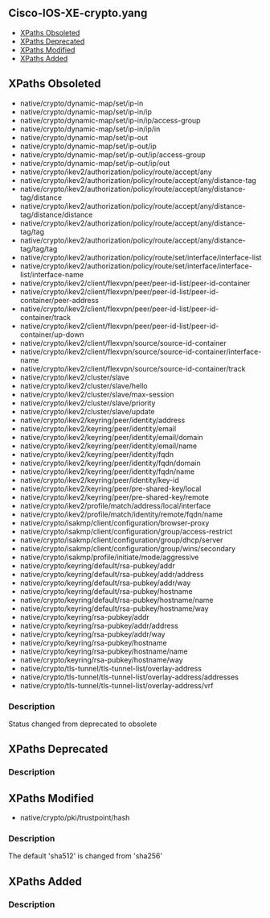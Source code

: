 ## Cisco-IOS-XE-crypto.yang


- [XPaths Obsoleted](#xpaths-obsoleted)
- [XPaths Deprecated](#xpaths-deprecated)
- [XPaths Modified](#xpaths-modified)
- [XPaths Added](#xpaths-added)

## XPaths Obsoleted

- native/crypto/dynamic-map/set/ip-in
- native/crypto/dynamic-map/set/ip-in/ip
- native/crypto/dynamic-map/set/ip-in/ip/access-group
- native/crypto/dynamic-map/set/ip-in/ip/in
- native/crypto/dynamic-map/set/ip-out
- native/crypto/dynamic-map/set/ip-out/ip
- native/crypto/dynamic-map/set/ip-out/ip/access-group
- native/crypto/dynamic-map/set/ip-out/ip/out
- native/crypto/ikev2/authorization/policy/route/accept/any
- native/crypto/ikev2/authorization/policy/route/accept/any/distance-tag
- native/crypto/ikev2/authorization/policy/route/accept/any/distance-tag/distance
- native/crypto/ikev2/authorization/policy/route/accept/any/distance-tag/distance/distance
- native/crypto/ikev2/authorization/policy/route/accept/any/distance-tag/tag
- native/crypto/ikev2/authorization/policy/route/accept/any/distance-tag/tag/tag
- native/crypto/ikev2/authorization/policy/route/set/interface/interface-list
- native/crypto/ikev2/authorization/policy/route/set/interface/interface-list/interface-name
- native/crypto/ikev2/client/flexvpn/peer/peer-id-list/peer-id-container
- native/crypto/ikev2/client/flexvpn/peer/peer-id-list/peer-id-container/peer-address
- native/crypto/ikev2/client/flexvpn/peer/peer-id-list/peer-id-container/track
- native/crypto/ikev2/client/flexvpn/peer/peer-id-list/peer-id-container/up-down
- native/crypto/ikev2/client/flexvpn/source/source-id-container
- native/crypto/ikev2/client/flexvpn/source/source-id-container/interface-name
- native/crypto/ikev2/client/flexvpn/source/source-id-container/track
- native/crypto/ikev2/cluster/slave
- native/crypto/ikev2/cluster/slave/hello
- native/crypto/ikev2/cluster/slave/max-session
- native/crypto/ikev2/cluster/slave/priority
- native/crypto/ikev2/cluster/slave/update
- native/crypto/ikev2/keyring/peer/identity/address
- native/crypto/ikev2/keyring/peer/identity/email
- native/crypto/ikev2/keyring/peer/identity/email/domain
- native/crypto/ikev2/keyring/peer/identity/email/name
- native/crypto/ikev2/keyring/peer/identity/fqdn
- native/crypto/ikev2/keyring/peer/identity/fqdn/domain
- native/crypto/ikev2/keyring/peer/identity/fqdn/name
- native/crypto/ikev2/keyring/peer/identity/key-id
- native/crypto/ikev2/keyring/peer/pre-shared-key/local
- native/crypto/ikev2/keyring/peer/pre-shared-key/remote
- native/crypto/ikev2/profile/match/address/local/interface
- native/crypto/ikev2/profile/match/identity/remote/fqdn/name
- native/crypto/isakmp/client/configuration/browser-proxy
- native/crypto/isakmp/client/configuration/group/access-restrict
- native/crypto/isakmp/client/configuration/group/dhcp/server
- native/crypto/isakmp/client/configuration/group/wins/secondary
- native/crypto/isakmp/profile/initiate/mode/aggressive
- native/crypto/keyring/default/rsa-pubkey/addr
- native/crypto/keyring/default/rsa-pubkey/addr/address
- native/crypto/keyring/default/rsa-pubkey/addr/way
- native/crypto/keyring/default/rsa-pubkey/hostname
- native/crypto/keyring/default/rsa-pubkey/hostname/name
- native/crypto/keyring/default/rsa-pubkey/hostname/way
- native/crypto/keyring/rsa-pubkey/addr
- native/crypto/keyring/rsa-pubkey/addr/address
- native/crypto/keyring/rsa-pubkey/addr/way
- native/crypto/keyring/rsa-pubkey/hostname
- native/crypto/keyring/rsa-pubkey/hostname/name
- native/crypto/keyring/rsa-pubkey/hostname/way
- native/crypto/tls-tunnel/tls-tunnel-list/overlay-address
- native/crypto/tls-tunnel/tls-tunnel-list/overlay-address/addresses
- native/crypto/tls-tunnel/tls-tunnel-list/overlay-address/vrf

### Description

Status changed from deprecated to obsolete

## XPaths Deprecated

### Description

## XPaths Modified

- native/crypto/pki/trustpoint/hash

### Description

The default 'sha512' is changed from 'sha256'

## XPaths Added

### Description
